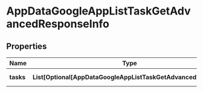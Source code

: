 # AppDataGoogleAppListTaskGetAdvancedResponseInfo


## Properties

| Name | Type | Description | Notes |
|------------ | ------------- | ------------- | -------------|
**tasks** | **List[Optional[AppDataGoogleAppListTaskGetAdvancedTaskInfo]]** | array of tasks |[optional]|